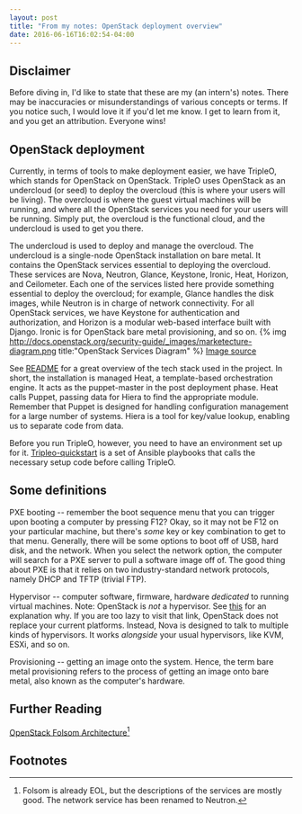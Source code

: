 ```yaml
---
layout: post
title: "From my notes: OpenStack deployment overview"
date: 2016-06-16T16:02:54-04:00
---
```


Disclaimer
----------

Before diving in, I'd like to state that these are my (an intern's) notes. There may
be inaccuracies or misunderstandings of various concepts or terms. If you notice
such, I would love it if you'd let me know. I get to learn from it, and you get
an attribution. Everyone wins!


OpenStack deployment
--------------------

Currently, in terms of tools to make deployment easier, we have TripleO, which stands
for OpenStack on OpenStack. TripleO uses OpenStack as an undercloud (or seed) to deploy
the overcloud (this is where your users will be living). The overcloud is where the
guest virtual machines will be running, and where all the OpenStack services you need for
your users will be running. Simply put, the overcloud is the functional cloud, and the
undercloud is used to get you there.

The undercloud is used to deploy and manage the overcloud. The undercloud is a
single-node OpenStack installation on bare metal. It contains the OpenStack services
essential to deploying the overcloud. These services are Nova, Neutron,
Glance, Keystone, Ironic, Heat, Horizon, and Ceilometer. Each one of the services listed here
provide something essential to deploy the overcloud; for example, Glance handles the disk
images, while Neutron is in charge of network connectivity. For all OpenStack services, we
have Keystone for authentication and authorization, and Horizon is a modular web-based interface
built with Django. Ironic is for OpenStack bare metal provisioning, and so on.
{% img http://docs.openstack.org/security-guide/_images/marketecture-diagram.png title:"OpenStack Services Diagram" %}
[Image source](http://docs.openstack.org/security-guide/introduction/introduction-to-openstack.html)

See [README](http://docs.openstack.org/developer/tripleo-incubator/README.html)
for a great overview of the tech stack used in the project. In short, the installation is managed
Heat, a template-based orchestration engine. It acts as the puppet-master in the post deployment
phase. Heat calls Puppet, passing data for Hiera to find the appropriate module. Remember that
Puppet is designed for handling configuration management for a large number of systems. Hiera is a
tool for key/value lookup, enabling us to separate code from data.

Before you run TripleO, however, you need to have an environment set up for it.
[Tripleo-quickstart](https://github.com/openstack/tripleo-quickstart) is a set of Ansible playbooks
that calls the necessary setup code before calling TripleO.

Some definitions
----------------

PXE booting -- remember the boot sequence menu that you can trigger upon booting
a computer by pressing F12? Okay, so it may not be F12 on your particular machine,
but there's *some* key or key combination to get to that menu. Generally, there
will be some options to boot off of USB, hard disk, and the network. When you
select the network option, the computer will search for a PXE server to pull a
software image off of. The good thing about PXE is that it relies on two
industry-standard network protocols, namely DHCP and TFTP (trivial FTP).

Hypervisor -- computer software, firmware, hardware *dedicated* to running virtual
machines. Note: OpenStack is *not* a hypervisor. See
[this](http://blog.rackspace.com/three-openstack-myths-to-consider-as-we-close-out-2013/)
for an explanation why. If you are too lazy to visit that link, OpenStack does not
replace your current platforms. Instead, Nova is designed to talk to multiple kinds
of hypervisors. It works *alongside* your usual hypervisors, like KVM, ESXi, and so on.

Provisioning -- getting an image onto the system. Hence, the term bare metal provisioning
refers to the process of getting an image onto bare metal, also known as the computer's
hardware.

Further Reading
---------------
[OpenStack Folsom Architecture](http://ken.pepple.info/openstack/2012/09/25/openstack-folsom-architecture/)[^1]

Footnotes
---------
[^1]: Folsom is already EOL, but the descriptions of the services are mostly good. The network service has been
renamed to Neutron.
